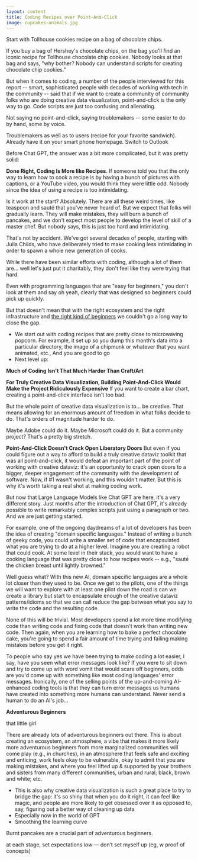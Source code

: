 ```yaml
---
layout: content
title: Coding Recipes over Point-And-Click
image: cupcakes-animals.jpg
---
```


Start with Tollhouse cookies recipe on a bag of chocolate chips.

If you buy a bag of Hershey's chocolate chips, on the bag you'll find an iconic recipe for Tollhouse chocolate chip cookies. Nobody looks at that bag and says, "why bother? Nobody can understand scripts for creating chocolate chip cookies."

But when it comes to coding, a number of the people interviewed for this report -- smart, sophisticated people with decades of working with tech in the community -- said that if we want to create a community of community folks who are doing creative data visualization, point-and-click is the only way to go. Code scripts are just too confusing and alienating.



Not saying no point-and-click, saying troublemakers -- some easier to do by hand, some by voice.

Troublemakers as well as to users (recipe for your favorite sandwich).
Already have it on your smart phone homepage. Switch to Outlook



Before Chat GPT, the answer was a bit more complicated, but it was pretty solid:

__Done Right, Coding Is More like Recipes__. If someone told you that the only way to learn how to cook a recipe is by having a bunch of pictures with captions, or a YouTube video, you would think they were little odd. Nobody since the idea of using a recipe is too intimidating.

Is it work at the start? Absolutely. There are all these weird times, like teaspoon and sauté that you've never heard of. But we expect that folks will gradually learn. They will make mistakes, they will burn a bunch of pancakes, and we don't expect most people to develop the level of skill of a master chef. But nobody says, this is just too hard and intimidating.

That's not by accident. We've got several decades of people, starting with Julia Childs, who have deliberately tried to make cooking less intimidating in order to spawn a whole new generation of cooks.

While there have been similar efforts with coding, although a lot of them are... well let's just put it charitably, they don't feel like they were trying that hard.

Even with programming languages that are "easy for beginners," you don't look at them and say oh yeah, clearly that was designed so beginners could pick up quickly.

But that doesn't mean that with the right ecosystem and the right infrastructure and [the right kind of beginners]() we couldn't go a long way to close the gap.

- We start out with coding recipes that are pretty close to microwaving popcorn. For example, it set up so you dump this month's data into a particular directory, the image of a chipmunk or whatever that you want animated, etc., And you are good to go
- Next level up:


__Much of Coding Isn't That Much Harder Than Craft/Art__ 

__For Truly Creative Data Visualization, Building Point-And-Click Would Make the Project Ridiculously Expensive__ If you want to create a bar chart, creating a point-and-click interface isn't too bad.

But the whole point of creative data visualization is to... be creative. That means allowing for an enormous amount of freedom in what folks decide to do. That's orders of magnitude harder to do.

Maybe Adobe could do it. Maybe Microsoft could do it. But a community project? That's a pretty big stretch.

__Point-And-Click Doesn't Crack Open Liberatory Doors__ But even if you could figure out a way to afford to build a truly creative dataviz toolkit that was all point-and-click, it would defeat an important part of the point of working with creative dataviz: it's an opportunity to crack open doors to a bigger, deeper engagement of the community with the development of software. Now, if #1 wasn't working, and this wouldn't matter. But this is why it's worth taking a real shot at making coding work.

But now that Large Language Models like Chat GPT are here, it's a very different story. Just months after the introduction of Chat GPT, it's already possible to write remarkably complex scripts just using a paragraph or two. And we are just getting started.

For example, one of the ongoing daydreams of a lot of developers has been the idea of creating "domain specific languages." Instead of writing a bunch of geeky code, you could write a smaller set of code that encapsulated what you are trying to do at a higher level. Imagine you are creating a robot that could cook. At some level in their stack, you would want to have a cooking language that was pretty close to how recipes work -- e.g., "sauté the chicken breast until lightly browned."

Well guess what? With this new AI, domain specific languages are a whole lot closer than they used to be. Once we get to the pilots, one of the things we will want to explore with at least one pilot down the road is can we create a library but start to encapsulate enough of the creative dataviz patterns/idioms so that we can call reduce the gap between what you say to write the code and the resulting code.

None of this will be trivial. Most developers spend a lot more time modifying code than writing code and fixing code that doesn't work than writing new code. Then again, when you are learning how to bake a perfect chocolate cake, you're going to spend a fair amount of time trying and failing making mistakes before you get it right.


To people who say yes we have been trying to make coding a lot easier, I say, have you seen what error messages look like? If you were to sit down and try to come up with word vomit that would scare off beginners, odds are you'd come up with something like most coding languages' error messages. Ironically, one of the selling points of the up-and-coming AI-enhanced coding tools is that they can turn error messages us humans have created into something more humans can understand. Never send a human to do an AI's job…


__Adventurous Beginners__

that little girl

There are already lots of adventurous beginners out there. This is about creating an ecosystem, an atmosphere, a vibe that makes it more likely more adventurous beginners from more marginalized communities will come play (e.g., in churches), in an atmosphere that feels safe and exciting and enticing, work feels okay to be vulnerable, okay to admit that you are making mistakes, and where you feel lifted up & supported by your brothers and sisters from many different communities, urban and rural; black, brown and white; etc.
  - This is also why creative data visualization is such a great place to try to bridge the gap: it's so shiny that when you do it right, it can feel like magic, and people are more likely to get obsessed over it as opposed to, say, figuring out a better way of cleaning up data
- Especially now in the world of GPT
- Smoothing the learning curve

Burnt pancakes are a crucial part of adventurous beginners.


at each stage, set expectations _low_ — don’t set myself up (eg, w proof of concepts)
